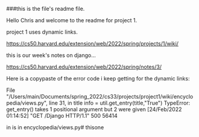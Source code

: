 ###this is the file's readme file. 

Hello Chris and welcome to the readme for project 1. 

project 1 uses dynamic links. 

https://cs50.harvard.edu/extension/web/2022/spring/projects/1/wiki/ 


this is our week's notes on django... 

https://cs50.harvard.edu/extension/web/2022/spring/notes/3/ 


Here is a copypaste of the error code i keep getting for the dynamic links: 

  File "/Users/main/Documents/spring_2022/cs33/projects/project1/wiki/encyclopedia/views.py", line 31, in title
    info = util.get_entry(title,"True")
TypeError: get_entry() takes 1 positional argument but 2 were given
[24/Feb/2022 01:14:52] "GET /Django HTTP/1.1" 500 56414

in is in encyclopedia/views.py# thisone

